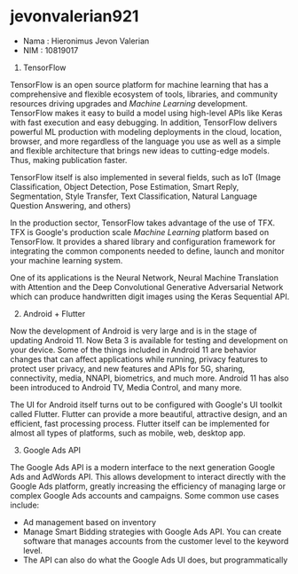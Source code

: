 # jevonvalerian921

- Nama : Hieronimus Jevon Valerian
- NIM  : 10819017

1. TensorFlow

TensorFlow is an open source platform for machine learning that has a comprehensive and flexible ecosystem of tools, libraries, and community resources driving upgrades and *Machine Learning* development. TensorFlow makes it easy to build a model using high-level APIs like Keras with fast execution and easy debugging. In addition, TensorFlow delivers powerful ML production with modeling deployments in the cloud, location, browser, and more regardless of the language you use as well as a simple and flexible architecture that brings new ideas to cutting-edge models. Thus, making publication faster.

TensorFlow itself is also implemented in several fields, such as IoT (Image Classification, Object Detection, Pose Estimation, Smart Reply, Segmentation, Style Transfer, Text Classification, Natural Language Question Answering, and others)

In the production sector, TensorFlow takes advantage of the use of TFX. TFX is Google's production scale *Machine Learning* platform based on TensorFlow. It provides a shared library and configuration framework for integrating the common components needed to define, launch and monitor your machine learning system.

One of its applications is the Neural Network, Neural Machine Translation with Attention and the Deep Convolutional Generative Adversarial Network which can produce handwritten digit images using the Keras Sequential API.

2. Android + Flutter

Now the development of Android is very large and is in the stage of updating Android 11. Now Beta 3 is available for testing and development on your device. Some of the things included in Android 11 are behavior changes that can affect applications while running, privacy features to protect user privacy, and new features and APIs for 5G, sharing, connectivity, media, NNAPI, biometrics, and much more. Android 11 has also been introduced to Android TV, Media Control, and many more.

The UI for Android itself turns out to be configured with Google's UI toolkit called Flutter. Flutter can provide a more beautiful, attractive design, and an efficient, fast processing process. Flutter itself can be implemented for almost all types of platforms, such as mobile, web, desktop app.

3. Google Ads API

The Google Ads API is a modern interface to the next generation Google Ads and AdWords API. This allows development to interact directly with the Google Ads platform, greatly increasing the efficiency of managing large or complex Google Ads accounts and campaigns. Some common use cases include:
- Ad management based on inventory
- Manage Smart Bidding strategies with Google Ads API. You can create software that manages accounts from the customer level to the keyword level.
- The API can also do what the Google Ads UI does, but programmatically
